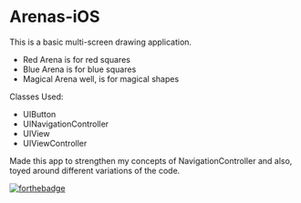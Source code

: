 # Arenas-iOS

This is a basic multi-screen drawing application.
- Red Arena is for red squares
- Blue Arena is for blue squares
- Magical Arena well, is for magical shapes

Classes Used:
- UIButton
- UINavigationController
- UIView
- UIViewController

Made this app to strengthen my concepts of NavigationController and also, toyed around different variations of the code.

[![forthebadge](https://forthebadge.com/images/badges/made-with-swift.svg)](https://forthebadge.com)
